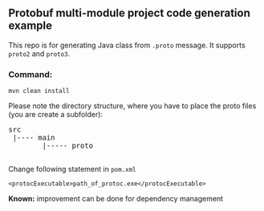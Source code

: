 ## Protobuf multi-module project code generation example

This repo is for generating Java class from `.proto` message. It supports `proto2` and `proto3`.

### Command:

`mvn clean install`

Please note the directory structure, where you have to place the proto files (you are create a subfolder):

<pre>
src
 |---- main
        |----- proto
   </pre>

Change following statement in `pom.xml`

`<protocExecutable>path_of_protoc.exe</protocExecutable>`

**Known:** improvement can be done for dependency management
